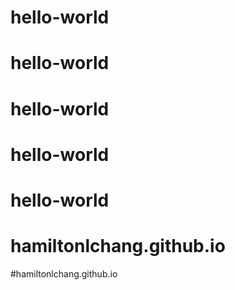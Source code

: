 # hello-world
# hello-world
# hello-world
# hello-world
# hello-world
# hamiltonlchang.github.io
#hamiltonlchang.github.io
